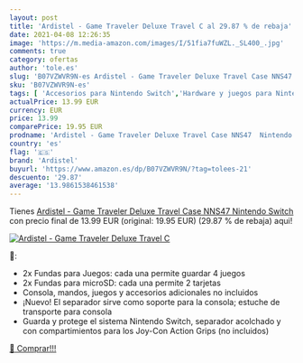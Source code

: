 ```yaml
---
layout: post
title: 'Ardistel - Game Traveler Deluxe Travel C al 29.87 % de rebaja'
date: 2021-04-08 12:26:35
image: 'https://m.media-amazon.com/images/I/51fia7fuWZL._SL400_.jpg'
comments: true
category: ofertas
author: 'tole.es'
slug: 'B07VZWVR9N-es Ardistel - Game Traveler Deluxe Travel Case NNS47 Nintendo...'
sku: 'B07VZWVR9N-es'
tags: [ 'Accesorios para Nintendo Switch','Hardware y juegos para Nintendo Switch','Kits de accesorios para Nintendo Switch','Videojuegos','ardistel','nintendo', ]
actualPrice: 13.99 EUR
currency: EUR
price: 13.99
comparePrice: 19.95 EUR
prodname: 'Ardistel - Game Traveler Deluxe Travel Case NNS47  Nintendo Switch '
country: 'es'
flag: '🇪🇸'
brand: 'Ardistel'
buyurl: 'https://www.amazon.es/dp/B07VZWVR9N/?tag=tolees-21'
descuento: '29.87'
average: '13.9861538461538'
---
```


Tienes [Ardistel - Game Traveler Deluxe Travel Case NNS47  Nintendo Switch ](https://www.amazon.es/dp/B07VZWVR9N/?tag=tolees-21) con precio final de  13.99 EUR (original: 19.95 EUR) (29.87 %  de rebaja) aqui!

[![Ardistel - Game Traveler Deluxe Travel C](https://m.media-amazon.com/images/I/51fia7fuWZL._SL400_.jpg)](https://www.amazon.es/dp/B07VZWVR9N/?tag=tolees-21)

🔎:

- 2x Fundas para Juegos: cada una permite guardar 4 juegos
- 2x Fundas para microSD: cada una permite 2 tarjetas
- Consola, mandos, juegos y accesorios adicionales no incluidos
- ¡Nuevo! El separador sirve como soporte para la consola; estuche de transporte para consola
- Guarda y protege el sistema Nintendo Switch, separador acolchado y con compartimientos para los Joy-Con Action Grips (no incluidos)

[🛒 Comprar!!!](https://www.amazon.es/dp/B07VZWVR9N/?tag=tolees-21)
